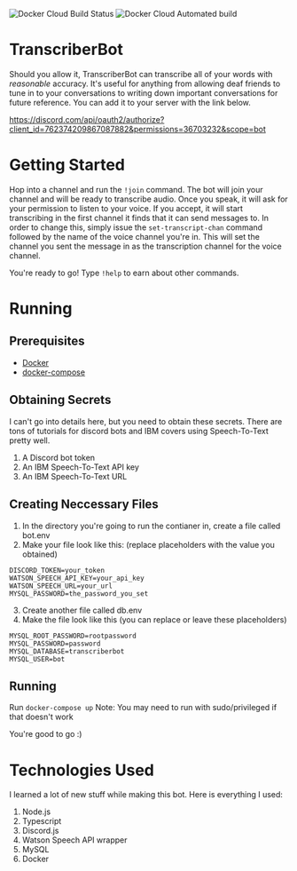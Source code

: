 ![Docker Cloud Build Status](https://img.shields.io/docker/cloud/build/yey007/transcriberbot?logo=docker)
![Docker Cloud Automated build](https://img.shields.io/docker/cloud/automated/yey007/transcriberbot?logo=docker)

# TranscriberBot

Should you allow it, TranscriberBot can transcribe all of your words with *reasonable* accuracy. It's useful for
anything from allowing deaf friends to tune in to your conversations to writing down important conversations
for future reference. You can add it to your server with the link below. 

https://discord.com/api/oauth2/authorize?client_id=762374209867087882&permissions=36703232&scope=bot

# Getting Started #

Hop into a channel and run the `!join` command. The bot will join your channel and will be ready to transcribe
audio. Once you speak, it will ask for your permission to listen to your voice. If you accept, it will start
transcribing in the first channel it finds that it can send messages to. In order to change this, simply issue the
`set-transcript-chan` command followed by the name of the voice channel you're in. This will set the channel you
sent the message in as the transcription channel for the voice channel. 

You're ready to go! Type `!help` to earn about other commands.

# Running #

## Prerequisites ##
* [Docker](https://www.docker.com/)
* [docker-compose](https://docs.docker.com/compose/install/)

## Obtaining Secrets ##
I can't go into details here, but you need to obtain these secrets. There are tons of tutorials for discord bots and IBM covers using Speech-To-Text pretty well.
1. A Discord bot token
2. An IBM Speech-To-Text API key
3. An IBM Speech-To-Text URL

## Creating Neccessary Files ##
1. In the directory you're going to run the contianer in, create a file called bot.env
2. Make your file look like this: (replace placeholders with the value you obtained)
```
DISCORD_TOKEN=your_token
WATSON_SPEECH_API_KEY=your_api_key
WATSON_SPEECH_URL=your_url
MYSQL_PASSWORD=the_password_you_set
```
3. Create another file called db.env
2. Make the file look like this (you can replace or leave these placeholders)
```
MYSQL_ROOT_PASSWORD=rootpassword
MYSQL_PASSWORD=password
MYSQL_DATABASE=transcriberbot
MYSQL_USER=bot
```

## Running ##
Run `docker-compose up`
Note: You may need to run with sudo/privileged if that doesn't work

You're good to go :)

# Technologies Used #
I learned a lot of new stuff while making this bot. Here is everything I used:
1. Node.js
2. Typescript
3. Discord.js
4. Watson Speech API wrapper
5. MySQL
6. Docker
